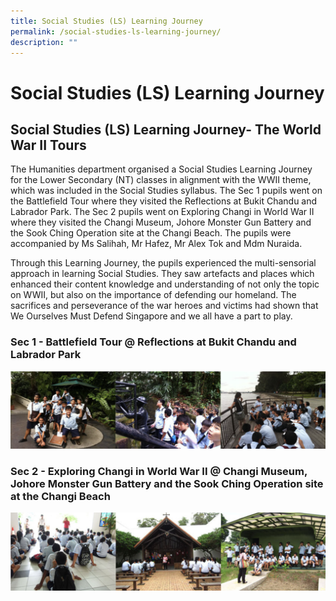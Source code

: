 ```yaml
---
title: Social Studies (LS) Learning Journey
permalink: /social-studies-ls-learning-journey/
description: ""
---
```


Social Studies (LS) Learning Journey
====================================

Social Studies (LS) Learning Journey- The World War II Tours
------------------------------------------------------------

The Humanities department organised a Social Studies Learning Journey for the Lower Secondary (NT) classes in alignment with the WWII theme, which was included in the Social Studies syllabus. The Sec 1 pupils went on the Battlefield Tour where they visited the Reflections at Bukit Chandu and Labrador Park. The Sec 2 pupils went on Exploring Changi in World War II where they visited the Changi Museum, Johore Monster Gun Battery and the Sook Ching Operation site at the Changi Beach. The pupils were accompanied by Ms Salihah, Mr Hafez, Mr Alex Tok and Mdm Nuraida.

Through this Learning Journey, the pupils experienced the multi-sensorial approach in learning Social Studies. They saw artefacts and places which enhanced their content knowledge and understanding of not only the topic on WWII, but also on the importance of defending our homeland. The sacrifices and perseverance of the war heroes and victims had shown that We Ourselves Must Defend Singapore and we all have a part to play.

### Sec 1 - Battlefield Tour @ Reflections at Bukit Chandu and Labrador Park

![](/images/SS.png)

### Sec 2 - Exploring Changi in World War II @ Changi Museum, Johore Monster Gun Battery and the Sook Ching Operation site at the Changi Beach

![](/images/SS2.png)
